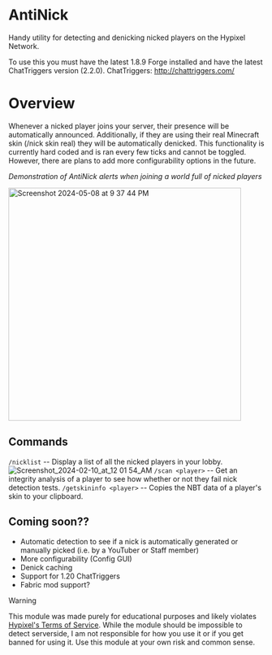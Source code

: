 # AntiNick
Handy utility for detecting and denicking nicked players on the Hypixel Network.

To use this you must have the latest 1.8.9 Forge installed and have the latest ChatTriggers version (2.2.0). ChatTriggers: http://chattriggers.com/

# Overview
Whenever a nicked player joins your server, their presence will be automatically announced. Additionally, if they are using their real Minecraft skin (/nick skin real) they will be automatically denicked. This functionality is currently hard coded and is ran every few ticks and cannot be toggled. However, there are plans to add more configurability options in the future.

_Demonstration of AntiNick alerts when joining a world full of nicked players_

<img width="458" alt="Screenshot 2024-05-08 at 9 37 44 PM" src="https://github.com/Arisings/AntiNick/assets/96034376/2fb8c8cf-8c82-4304-9561-7441c21eba11">

## Commands
`/nicklist` -- Display a list of all the nicked players in your lobby.
![Screenshot_2024-02-10_at_12 01 54_AM](https://github.com/Arisings/AntiNick/assets/96034376/67c57d02-e603-47f9-8ef2-3729c5de41fe)
`/scan <player>` -- Get an integrity analysis of a player to see how whether or not they fail nick detection tests.
`/getskininfo <player>` -- Copies the NBT data of a player's skin to your clipboard.

## Coming soon??
- Automatic detection to see if a nick is automatically generated or manually picked (i.e. by a YouTuber or Staff member)
- More configurability (Config GUI)
- Denick caching
- Support for 1.20 ChatTriggers
- Fabric mod support?

> [!WARNING]
> This module was made purely for educational purposes and likely violates [Hypixel's Terms of Service](https://hypixel.net/rules). While the module should be impossible to detect serverside, I am not responsible for how you use it or if you get banned for using it. Use this module at your own risk and common sense.
